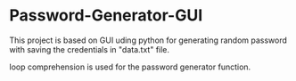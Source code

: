 # Password-Generator-GUI

This project is based on GUI uding python for generating random password with saving the credentials in "data.txt" file.

loop comprehension is used for the password generator function.
